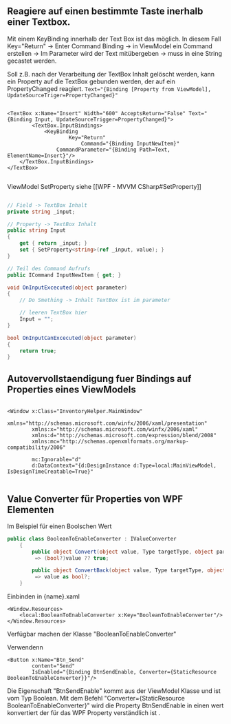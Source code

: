 
## Reagiere auf einen bestimmte Taste inerhalb einer Textbox.

Mit einem KeyBinding innerhalb der Text Box ist das möglich.
In diesem Fall Key="Return" -> Enter
Command Binding -> in ViewModel ein Command erstellen -> Im Parameter wird der Text mitübergeben -> muss in eine String gecastet werden.

Soll z.B. nach der Verarbeitung der TextBox Inhalt gelöscht werden, kann ein Property auf die TextBox gebunden werden, der auf ein PropertyChanged reagiert. 
`Text="{Binding [Property from ViewModel], UpdateSourceTriger=PropertyChanged}"`


```XAML

<TextBox x:Name="Insert" Width="600" AcceptsReturn="False" Text="{Binding Input, UpdateSourceTrigger=PropertyChanged}">
        <TextBox.InputBindings>
        	<KeyBinding
                	Key="Return"
                        Command="{Binding InputNewItem}"
        	  	CommandParameter="{Binding Path=Text, ElementName=Insert}"/>                       
	</TextBox.InputBindings>
</TextBox>
            
```

ViewModel
SetProperty siehe [[WPF - MVVM CSharp#SetProperty]]

```C#

// Field -> TextBox Inhalt
private string _input;

// Property -> TextBox Inhalt
public string Input
{ 
    get { return _input; }
    set { SetProperty<string>(ref _input, value); }
}

// Teil des Command Aufrufs
public ICommand InputNewItem { get; }

void OnInputExcecuted(object parameter)
{
	// Do Smething -> Inhalt TextBox ist im parameter

    // leeren TextBox hier 
    Input = "";
}

bool OnInputCanExcecuted(object parameter)
{
    return true;           
}
```

## Autovervollstaendigung fuer Bindings auf Properties eines ViewModels

```XAML

<Window x:Class="InventoryHelper.MainWindow"
        xmlns="http://schemas.microsoft.com/winfx/2006/xaml/presentation"
        xmlns:x="http://schemas.microsoft.com/winfx/2006/xaml"
        xmlns:d="http://schemas.microsoft.com/expression/blend/2008"
        xmlns:mc="http://schemas.openxmlformats.org/markup-compatibility/2006"
        
        mc:Ignorable="d"
        d:DataContext="{d:DesignInstance d:Type=local:MainViewModel, IsDesignTimeCreatable=True}"    
            
```


## Value Converter  für Properties von WPF Elementen

Im Beispiel für einen Boolschen Wert
```c#
public class BooleanToEnableConverter : IValueConverter
    {
        public object Convert(object value, Type targetType, object parameter, CultureInfo culture)
         => (bool?)value ?? true;

        public object ConvertBack(object value, Type targetType, object parameter, CultureInfo culture)
         => value as bool?;
    }
```

Einbinden in {name}.xaml

```xaml
<Window.Resources>
    <local:BooleanToEnableConverter x:Key="BooleanToEnableConverter"/>
</Window.Resources>
```
Verfügbar machen der Klasse "BooleanToEnableConverter"

Verwendenn 
```xaml
<Button x:Name="Btn_Send" 
        content="Send"
        IsEnabled="{Binding BtnSendEnable, Converter={StaticResource                   BooleanToEnableConverter}}"/>
```
Die Eigenschaft "BtnSendEnable" kommt aus der ViewModel Klasse und ist vom Typ Boolean.
Mit dem Befehl "Converter={StaticResource BooleanToEnableConverter}" wird die Property BtnSendEnable in einen wert konvertiert der für das WPF Property verständlich ist .